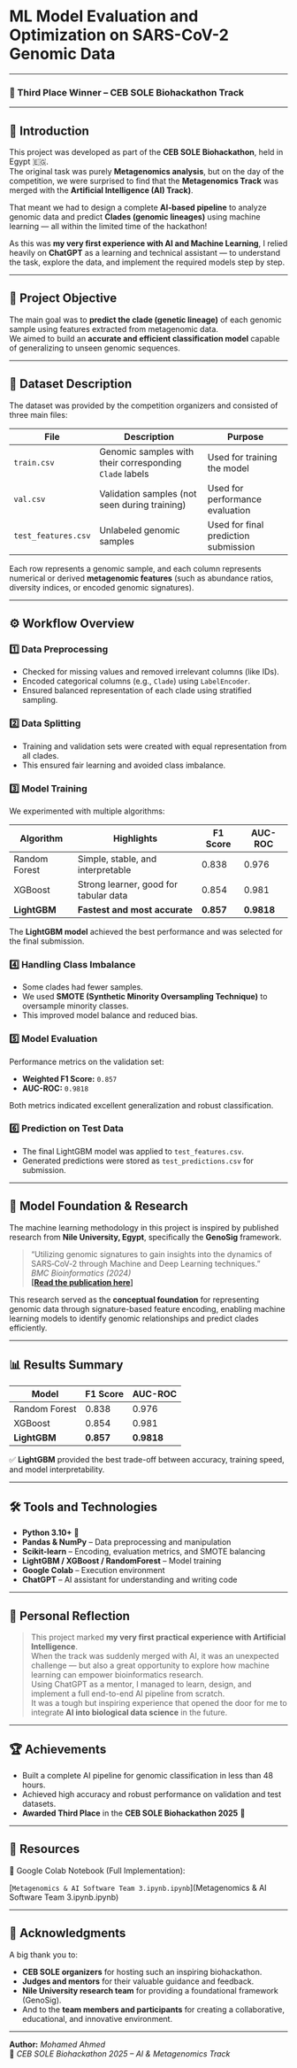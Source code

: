 # ML Model Evaluation and Optimization on SARS-CoV-2 Genomic Data 
---
### 🚀 Third Place Winner – CEB SOLE Biohackathon Track

---

## 📖 Introduction
This project was developed as part of the **CEB SOLE Biohackathon**, held in Egypt 🇪🇬.  
The original task was purely **Metagenomics analysis**, but on the day of the competition, we were surprised to find that the **Metagenomics Track** was merged with the **Artificial Intelligence (AI) Track)**.

That meant we had to design a complete **AI-based pipeline** to analyze genomic data and predict **Clades (genomic lineages)** using machine learning — all within the limited time of the hackathon!

As this was **my very first experience with AI and Machine Learning**, I relied heavily on **ChatGPT** as a learning and technical assistant — to understand the task, explore the data, and implement the required models step by step.

---

## 🎯 Project Objective
The main goal was to **predict the clade (genetic lineage)** of each genomic sample using features extracted from metagenomic data.  
We aimed to build an **accurate and efficient classification model** capable of generalizing to unseen genomic sequences.

---

## 🧠 Dataset Description
The dataset was provided by the competition organizers and consisted of three main files:

| File | Description | Purpose |
|------|--------------|----------|
| `train.csv` | Genomic samples with their corresponding `Clade` labels | Used for training the model |
| `val.csv` | Validation samples (not seen during training) | Used for performance evaluation |
| `test_features.csv` | Unlabeled genomic samples | Used for final prediction submission |

Each row represents a genomic sample, and each column represents numerical or derived **metagenomic features** (such as abundance ratios, diversity indices, or encoded genomic signatures).

---

## ⚙️ Workflow Overview

### 1️⃣ Data Preprocessing
- Checked for missing values and removed irrelevant columns (like IDs).  
- Encoded categorical columns (e.g., `Clade`) using `LabelEncoder`.  
- Ensured balanced representation of each clade using stratified sampling.

### 2️⃣ Data Splitting
- Training and validation sets were created with equal representation from all clades.  
- This ensured fair learning and avoided class imbalance.

### 3️⃣ Model Training
We experimented with multiple algorithms:

| Algorithm | Highlights | F1 Score | AUC-ROC |
|------------|-------------|-----------|----------|
| Random Forest | Simple, stable, and interpretable | 0.838 | 0.976 |
| XGBoost | Strong learner, good for tabular data | 0.854 | 0.981 |
| **LightGBM** | **Fastest and most accurate** | **0.857** | **0.9818** |

The **LightGBM model** achieved the best performance and was selected for the final submission.

### 4️⃣ Handling Class Imbalance
- Some clades had fewer samples.  
- We used **SMOTE (Synthetic Minority Oversampling Technique)** to oversample minority classes.  
- This improved model balance and reduced bias.

### 5️⃣ Model Evaluation
Performance metrics on the validation set:
- **Weighted F1 Score:** `0.857`  
- **AUC-ROC:** `0.9818`  

Both metrics indicated excellent generalization and robust classification.

### 6️⃣ Prediction on Test Data
- The final LightGBM model was applied to `test_features.csv`.  
- Generated predictions were stored as `test_predictions.csv` for submission.

---

## 🧬 Model Foundation & Research

The machine learning methodology in this project is inspired by published research from **Nile University, Egypt**, specifically the **GenoSig** framework.

> “Utilizing genomic signatures to gain insights into the dynamics of SARS‐CoV‐2 through Machine and Deep Learning techniques.”  
> *BMC Bioinformatics (2024)*  
> **[[Read the publication here](https://bmcbioinformatics.biomedcentral.com/articles/10.1186/s12859-024-05648-2)]**

This research served as the **conceptual foundation** for representing genomic data through signature-based feature encoding, enabling machine learning models to identify genomic relationships and predict clades efficiently.

---

## 📊 Results Summary

| Model | F1 Score | AUC-ROC |
|--------|-----------|----------|
| Random Forest | 0.838 | 0.976 |
| XGBoost | 0.854 | 0.981 |
| **LightGBM** | **0.857** | **0.9818** |

✅ **LightGBM** provided the best trade-off between accuracy, training speed, and model interpretability.

---

## 🛠️ Tools and Technologies
- **Python 3.10+** 🐍  
- **Pandas & NumPy** – Data preprocessing and manipulation  
- **Scikit-learn** – Encoding, evaluation metrics, and SMOTE balancing  
- **LightGBM / XGBoost / RandomForest** – Model training  
- **Google Colab** – Execution environment  
- **ChatGPT** – AI assistant for understanding and writing code  

---

## 💬 Personal Reflection
> This project marked **my very first practical experience with Artificial Intelligence**.  
> When the track was suddenly merged with AI, it was an unexpected challenge — but also a great opportunity to explore how machine learning can empower bioinformatics research.  
> Using ChatGPT as a mentor, I managed to learn, design, and implement a full end-to-end AI pipeline from scratch.  
> It was a tough but inspiring experience that opened the door for me to integrate **AI into biological data science** in the future.  

---

## 🏆 Achievements
- Built a complete AI pipeline for genomic classification in less than 48 hours.  
- Achieved high accuracy and robust performance on validation and test datasets.  
- **Awarded Third Place** in the **CEB SOLE Biohackathon 2025** 🎉  

---

## 🔗 Resources
📓 Google Colab Notebook (Full Implementation):  

[`Metagenomics & AI Software Team 3.ipynb.ipynb`](Metagenomics & AI Software Team 3.ipynb.ipynb)


---

## 🙏 Acknowledgments
A big thank you to:
- **CEB SOLE organizers** for hosting such an inspiring biohackathon.  
- **Judges and mentors** for their valuable guidance and feedback.  
- **Nile University research team** for providing a foundational framework (GenoSig).  
- And to the **team members and participants** for creating a collaborative, educational, and innovative environment.

---

**Author:** *Mohamed Ahmed*  
📅 *CEB SOLE Biohackathon 2025 – AI & Metagenomics Track*  
